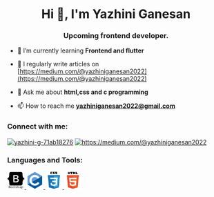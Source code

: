 <h1 align="center">Hi 👋, I'm Yazhini Ganesan</h1>
<h3 align="center">Upcoming frontend developer.</h3>

- 🌱 I’m currently learning **Frontend and flutter**

- 📝 I regularly write articles on [https://medium.com/@yazhiniganesan2022](https://medium.com/@yazhiniganesan2022)

- 💬 Ask me about **html,css and c programming**

- 📫 How to reach me **yazhiniganesan2022@gmail.com**

<h3 align="left">Connect with me:</h3>
<p align="left">
<a href="https://linkedin.com/in/yazhini-g-71ab18276" target="blank"><img align="center" src="https://raw.githubusercontent.com/rahuldkjain/github-profile-readme-generator/master/src/images/icons/Social/linked-in-alt.svg" alt="yazhini-g-71ab18276" height="30" width="40" /></a>
<a href="https://medium.com/https://medium.com/@yazhiniganesan2022" target="blank"><img align="center" src="https://raw.githubusercontent.com/rahuldkjain/github-profile-readme-generator/master/src/images/icons/Social/medium.svg" alt="https://medium.com/@yazhiniganesan2022" height="30" width="40" /></a>
</p>

<h3 align="left">Languages and Tools:</h3>
<p align="left"> <a href="https://getbootstrap.com" target="_blank" rel="noreferrer"> <img src="https://raw.githubusercontent.com/devicons/devicon/master/icons/bootstrap/bootstrap-plain-wordmark.svg" alt="bootstrap" width="40" height="40"/> </a> <a href="https://www.cprogramming.com/" target="_blank" rel="noreferrer"> <img src="https://raw.githubusercontent.com/devicons/devicon/master/icons/c/c-original.svg" alt="c" width="40" height="40"/> </a> <a href="https://www.w3schools.com/css/" target="_blank" rel="noreferrer"> <img src="https://raw.githubusercontent.com/devicons/devicon/master/icons/css3/css3-original-wordmark.svg" alt="css3" width="40" height="40"/> </a> <a href="https://www.w3.org/html/" target="_blank" rel="noreferrer"> <img src="https://raw.githubusercontent.com/devicons/devicon/master/icons/html5/html5-original-wordmark.svg" alt="html5" width="40" height="40"/> </a> </p>
